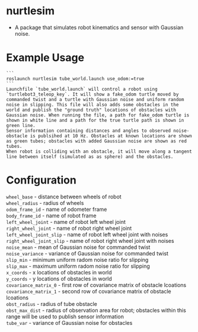 # nurtlesim
* A package that simulates robot kinematics and sensor with Gaussian noise.

# Example Usage
    ```
    roslaunch nurtlesim tube_world.launch use_odom:=true
    ```
    Launchfile `tube_world.launch` will control a robot using `turtlebot3_teleop_key`. It will show a fake_odom turtle moved by commanded twist and a turtle with Gaussian noise and uniform random noise in slipping. This file will also adds some obstacles in the world and publish the "ground truth" locations of obstacles with Gaussian noise. When running the file, a path for fake_odom turtle is shown in white line and a path for the true turtle path is shown in green line.   
    Sensor information containing distances and angles to observed noise-obstacle is publsihed at 10 Hz. Obstacles at known locations are shown as green tubes; obstacles with added Gaussian noise are shown as red tubes.  
    When robot is colliding with an obstacle, it will move along a tangent line between itself (simulated as as sphere) and the obstacles. 

# Configuration
`wheel_base` - distance between wheels of robot  
`wheel_radius` - radius of wheels  
`odom_frame_id` - name of odometer frame   
`body_frame_id` - name of robot frame  
`left_wheel_joint` - name of robot left wheel joint  
`right_wheel_joint` - name of robot right wheel joint  
`left_wheel_joint_slip` - name of robot left wheel joint with noises  
`right_wheel_joint_slip` - name of robot right wheel joint with noises  
`noise_mean` - mean of Gaussian noise for commanded twist   
`noise_variance` - variance of Gaussian noise for commanded twist  
`slip_min` - minimum uniform radom noise ratio for slipping  
`slip_max` - maximum uniform radom noise ratio for slipping   
`x_coords` - x locations of obstacles in world  
`y_coords` - y locations of obstacles in world  
`covariance_matrix_0` - first row of covariance matrix of obstacle lcoations   
`covariance_matrix_1` - second row of covariance matrix of obstacle lcoations  
`obst_radius` - radius of tube obstacle   
`obst_max_dist` - radius of observation area for robot; obstacles within this range will be used to publish sensor information   
`tube_var` - variance of Gaussian noise for obstacles   

